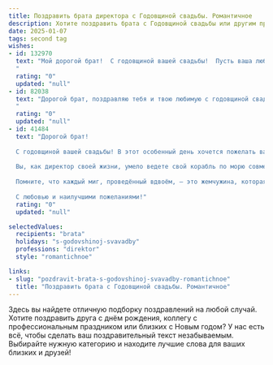```yaml
---
title: Поздравить брата директора с Годовщиной свадьбы. Романтичное
description: Хотите поздравить брата с Годовщиной свадьбы или другим праздником? Наш ИИ создаст незабываемое поздравление, а вы обязательно выделитесь среди других.  
date: 2025-01-07
tags: second tag
wishes:
- id: 132970
  text: "Мой дорогой брат!  С годовщиной вашей свадьбы!  Пусть ваша любовь, яркая и сильная, как вы сами, с каждым годом лишь крепнет, словно крепкий фундамент вашей счастливой семейной крепости.  Желаю вам, успешному директору и вашей прекрасной жене,  океана нежности, безграничного счастья и вечной романтики! Пусть каждый день будет наполнен радостью,  взаимопониманием и  искренними чувствами.  Счастья вам, родные!
  "
  rating: "0"
  updated: "null"
- id: 82038
  text: "Дорогой брат, поздравляю тебя и твою любимую с годовщиной свадьбы! Пусть ваша любовь, как вино, с каждым годом становится только крепче и ароматнее. Желаю вам бесконечного счастья, гармонии, и чтобы каждый день, проведенный вместе, был наполнен любовью, страстью и нежностью.  Пусть ваша жизнь, как путь директора, ведет только к успеху, процветанию и благополучию!
  "
  rating: "0"
  updated: "null"
- id: 41484
  text: "Дорогой брат!
  
  С годовщиной вашей свадьбы! В этот особенный день хочется пожелать вам, чтобы ваша любовь с каждым годом становилась всё крепче, а совместные мечты сбывались, словно по волшебству.
  
  Вы, как директор своей жизни, умело ведете свой корабль по морю совместного счастья. Пусть в вашем доме всегда царит тепло и уют, а в сердцах — нежность и понимание.
  
  Помните, что каждый миг, проведённый вдвоём, — это жемчужина, которая делает вашу жизнь особенной. Желаю вам бесконечного вдохновения, взаимной поддержки и искреннего счастья. Пусть впереди будет много светлых моментов и ярких воспоминаний!
  
  С любовью и наилучшими пожеланиями!"
  rating: "0"
  updated: "null"

selectedValues:
  recipients: "brata"
  holidays: "s-godovshinoj-svavadby"
  professions: "direktor"
  style: "romantichnoe"

links:
- slug: "pozdravit-brata-s-godovshinoj-svavadby-romantichnoe"
  title: "Поздравить брата с Годовщиной свадьбы. Романтичное"
---
```


Здесь вы найдете отличную подборку поздравлений на любой случай.
Хотите поздравить друга с днём рождения, коллегу с профессиональным праздником или близких с Новым годом? У нас есть всё, чтобы сделать ваш поздравительный текст незабываемым. Выбирайте нужную категорию и находите лучшие слова для ваших близких и друзей!
